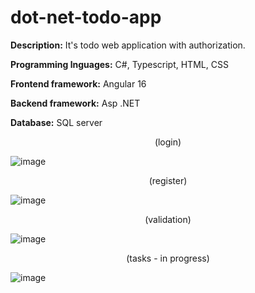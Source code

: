 # dot-net-todo-app
**Description:** It's todo web application with authorization.

**Programming lnguages:** C#, Typescript, HTML, CSS

**Frontend framework:** Angular 16

**Backend framework:** Asp .NET

**Database:** SQL server

<p align="center"> (login) </p>

![image](https://github.com/karolnowak98/dot-net-todo-app/assets/74615234/536ac52d-778a-4bc5-94b3-61f9069854d5)

<p align="center"> (register) </p>

![image](https://github.com/karolnowak98/dot-net-todo-app/assets/74615234/af707b16-3ad6-4619-8a01-105f0a892792)

<p align="center"> (validation) </p>

![image](https://github.com/karolnowak98/dot-net-todo-app/assets/74615234/31c6156f-8d6a-4314-b833-6a57d8e46796)

<p align="center"> (tasks - in progress) </p>

![image](https://github.com/karolnowak98/dot-net-todo-app/assets/74615234/98e571f9-0abb-42f4-8a83-45849db86bf3)
